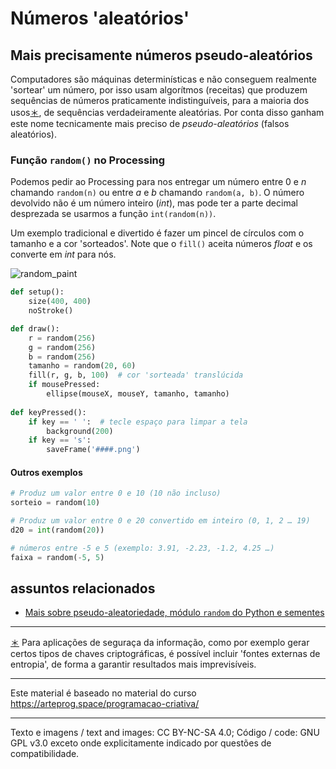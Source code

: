 # Números 'aleatórios'

## Mais precisamente números pseudo-aleatórios

Computadores são máquinas determinísticas e não conseguem realmente 'sortear' um número, por isso usam algorítmos (receitas) que produzem sequências de números praticamente indistinguíveis, para a maioria dos usos[＊](#footnote1), de sequências verdadeiramente aleatórias. Por conta disso ganham este nome tecnicamente mais preciso de *pseudo-aleatórios* (falsos aleatórios). 

### Função `random()` no Processing

Podemos pedir ao Processing para nos entregar um número entre 0 e *n*  chamando `random(n)` ou entre *a* e *b* chamando `random(a, b)`. O número devolvido não é um número inteiro (*int*), mas pode ter a parte decimal desprezada se usarmos a função `int(random(n))`.

Um exemplo tradicional e divertido é fazer um pincel de círculos com o tamanho e a cor 'sorteados'. Note que o `fill()` aceita números *float*  e os converte em *int* para nós.

![random_paint](random_paint.png)

```python
def setup():
    size(400, 400)
    noStroke()

def draw():
    r = random(256)
    g = random(256)
    b = random(256)
    tamanho = random(20, 60)
    fill(r, g, b, 100)  # cor 'sorteada' translúcida
    if mousePressed:
        ellipse(mouseX, mouseY, tamanho, tamanho)
        
def keyPressed():
    if key == ' ':  # tecle espaço para limpar a tela
        background(200)
    if key == 's':
        saveFrame('####.png')
```

#### Outros exemplos
```python
# Produz um valor entre 0 e 10 (10 não incluso)
sorteio = random(10)

# Produz um valor entre 0 e 20 convertido em inteiro (0, 1, 2 … 19)
d20 = int(random(20)) 

# números entre -5 e 5 (exemplo: 3.91, -2.23, -1.2, 4.25 …) 
faixa = random(-5, 5)
```



## assuntos relacionados

* [Mais sobre pseudo-aleatoriedade, módulo `random` do Python e sementes](aleatoriedade_2.md)

---
<a name="footnote1" href="#mais-precisamente-números-pseudo-aleatórios">＊</a> Para aplicações de seguraça da informação, como por exemplo gerar certos tipos de chaves criptográficas, é possível incluir 'fontes externas de entropia', de forma a garantir resultados mais imprevisíveis.

---
Este material é baseado no material do curso https://arteprog.space/programacao-criativa/

---
Texto e imagens / text and images: CC BY-NC-SA 4.0; Código / code: GNU GPL v3.0 exceto onde explicitamente indicado por questões de compatibilidade.
